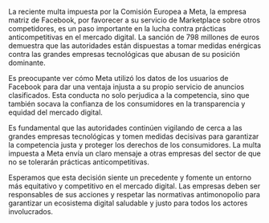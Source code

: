 La reciente multa impuesta por la Comisión Europea a Meta, la empresa matriz de Facebook, por favorecer a su servicio de Marketplace sobre otros competidores, es un paso importante en la lucha contra prácticas anticompetitivas en el mercado digital. La sanción de 798 millones de euros demuestra que las autoridades están dispuestas a tomar medidas enérgicas contra las grandes empresas tecnológicas que abusan de su posición dominante.

Es preocupante ver cómo Meta utilizó los datos de los usuarios de Facebook para dar una ventaja injusta a su propio servicio de anuncios clasificados. Esta conducta no solo perjudica a la competencia, sino que también socava la confianza de los consumidores en la transparencia y equidad del mercado digital.

Es fundamental que las autoridades continúen vigilando de cerca a las grandes empresas tecnológicas y tomen medidas decisivas para garantizar la competencia justa y proteger los derechos de los consumidores. La multa impuesta a Meta envía un claro mensaje a otras empresas del sector de que no se tolerarán prácticas anticompetitivas.

Esperamos que esta decisión siente un precedente y fomente un entorno más equitativo y competitivo en el mercado digital. Las empresas deben ser responsables de sus acciones y respetar las normativas antimonopolio para garantizar un ecosistema digital saludable y justo para todos los actores involucrados.